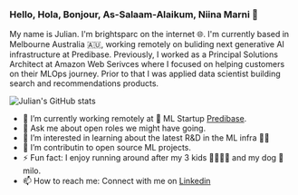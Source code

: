 ### Hello, Hola, Bonjour, As-Salaam-Alaikum, Niina Marni 👋

My name is Julian. I'm brightsparc on the internet 🌐.  I'm currently based in Melbourne Australia 🇦🇺, working remotely on buliding next generative AI infrastructure at Predibase.  Previously, I worked as a Principal Solutions Architect at Amazon Web Serivces where I focused on helping customers on their MLOps journey.  Prior to that I was applied data scientist building search and recommendations products.   

![Julian's GitHub stats](https://github-readme-stats.vercel.app/api?username=brightsparc&show_icons=true&theme=tokyonight)

- 🔭 I’m currently working remotely at 🤖 ML Startup [Predibase](https://predibase.com/).
- 💬 Ask me about open roles we might have going.
- 🌱 I’m interested in learning about the latest R&D in the ML infra 👨‍🔧  
- 👯 I’m contributin to open source ML projects.
- ⚡ Fun fact: I enjoy running around after my 3 kids 👨‍👩‍👧‍👦   and my dog 🐶 milo.
- 📫 How to reach me: Connect with me on [Linkedin](https://www.linkedin.com/in/julianbright/)
